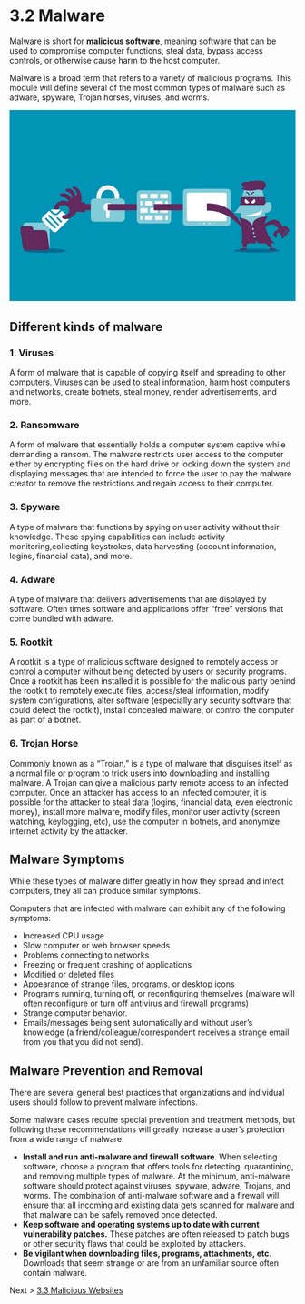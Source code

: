 # 3.2 Malware 
Malware is short for __malicious software__, meaning software that can be used to compromise computer functions, steal data, bypass access controls, or otherwise cause harm to the host computer.

Malware is a broad term that refers to a variety of malicious programs. This module will define several of the most common types of malware such as  adware, spyware, Trojan horses, viruses, and worms.

![Malware attack](../images/malwareattack.jpg)

## Different kinds of malware

### 1. Viruses 
A form of malware that is capable of copying itself and spreading to other computers. Viruses can be used to steal information, harm host computers and networks, create botnets, steal money, render advertisements, and more.
### 2. Ransomware 
A form of malware that essentially holds a computer system captive while demanding a ransom. The malware restricts user access to the computer either by encrypting files on the hard drive or locking down the system and displaying messages that are intended to force the user to pay the malware creator to remove the restrictions and regain access to their computer.
### 3. Spyware 
A type of malware that functions by spying on user activity without their knowledge. These spying capabilities can include activity monitoring,collecting keystrokes, data harvesting (account information, logins, financial data), and more. 
### 4. Adware 
A type of malware that delivers advertisements that are displayed by software. Often times software and applications offer “free” versions that come bundled with adware.
### 5. Rootkit 
A rootkit is a type of malicious software designed to remotely access or control a computer without being detected by users or security programs. Once a rootkit has been installed it is possible for the malicious party behind the rootkit to remotely execute files, access/steal information, modify system configurations, alter software (especially any security software that could detect the rootkit), install concealed malware, or control the computer as part of a botnet.
### 6. Trojan Horse 
Commonly known as a “Trojan,” is a type of malware that disguises itself as a normal file or program to trick users into downloading and installing malware. A Trojan can give a malicious party remote access to an infected computer. Once an attacker has access to an infected computer, it is possible for the attacker to steal data (logins, financial data, even electronic money), install more malware, modify files, monitor user activity (screen watching, keylogging, etc), use the computer in botnets, and anonymize internet activity by the attacker.

## Malware Symptoms

While these types of malware differ greatly in how they spread and infect computers, they all can produce similar symptoms.

Computers that are infected with malware can exhibit any of the following symptoms:
* Increased CPU usage
* Slow computer or web browser speeds
* Problems connecting to networks
* Freezing or frequent crashing of applications
* Modified or deleted files
* Appearance of strange files, programs, or desktop icons
* Programs running, turning off, or reconfiguring themselves (malware will often reconfigure or turn off antivirus and firewall programs)
* Strange computer behavior.
* Emails/messages being sent automatically and without user’s knowledge (a friend/colleague/correspondent receives a strange email from you that you did not send).

## Malware Prevention and Removal
There are several general best practices that organizations and individual users should follow to prevent malware infections. 

Some malware cases require special prevention and treatment methods, but following these recommendations will greatly increase a user’s protection from a wide range of malware:
* __Install and run anti-malware and firewall software__. When selecting software, choose a program that offers tools for detecting, quarantining, and removing multiple types of malware. At the minimum, anti-malware software should protect against viruses, spyware, adware, Trojans, and worms. The combination of anti-malware software and a firewall will ensure that all incoming and existing data gets scanned for malware and that malware can be safely removed once detected.
* __Keep software and operating systems up to date with current vulnerability patches.__ These patches are often released to patch bugs or other security flaws that could be exploited by attackers.
* __Be vigilant when downloading files, programs, attachments, etc__. Downloads that seem strange or are from an unfamiliar source often contain malware.

Next > [3.3 Malicious Websites](https://the-mind.github.io/OnlineSecurity/training/maliciouswebsites) 
